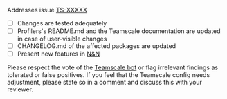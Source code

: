 Addresses issue [TS-XXXXX](https://cqse.atlassian.net/browse/TS-XXXXX)

- [ ] Changes are tested adequately
- [ ] Profilers's README.md and the Teamscale documentation are updated in case of user-visible changes
- [ ] CHANGELOG.md of the affected packages are updated
- [ ] Present new features in [N&N](https://wiki.cqse.eu/pages/viewpage.action?pageId=689566)

Please respect the vote of the [Teamscale bot](https://demo.teamscale.com) or flag irrelevant findings as tolerated or false positives. If you feel that the Teamscale config needs adjustment, please state so in a comment and discuss this with your reviewer.


